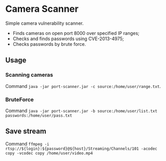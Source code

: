 # Camera Scanner

Simple camera vulnerability scanner.
* Finds cameras on open port 8000 over specified IP ranges;
* Checks and finds passwords using CVE-2013-4975;
* Checks passwords by brute force.

## Usage
### Scanning cameras
Command `java -jar port-scanner.jar -c source:/home/user/range.txt`.  

### BruteForce
Command `java -jar port-scanner.jar -b source:/home/user/list.txt passwords:/home/user/pass.txt`

## Save stream
Command `ffmpeg -i rtsp://${login}:${password}@${host}/Streaming/Channels/101 -acodec copy -vcodec copy /home/user/video.mp4
`